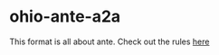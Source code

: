 # ohio-ante-a2a

This format is all about ante. Check out the rules [here](./ohio-ante-br-rules.md)
